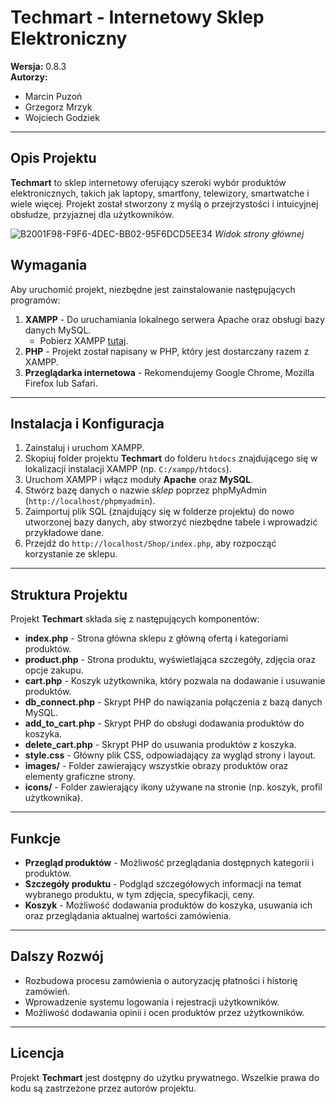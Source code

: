 # Techmart - Internetowy Sklep Elektroniczny

**Wersja:** 0.8.3  
**Autorzy:**  
- Marcin Puzoń
- Grzegorz Mrzyk  
- Wojciech Godziek  

---

## Opis Projektu

**Techmart** to sklep internetowy oferujący szeroki wybór produktów elektronicznych, takich jak laptopy, smartfony, telewizory, smartwatche i wiele więcej. Projekt został stworzony z myślą o przejrzystości i intuicyjnej obsłudze, przyjaznej dla użytkowników.

![B2001F98-F9F6-4DEC-BB02-95F6DCD5EE34](https://github.com/user-attachments/assets/3f107128-335f-447e-9a5c-465a23e6359f)
<i>Widok strony głównej</i>


## Wymagania

Aby uruchomić projekt, niezbędne jest zainstalowanie następujących programów:

1. **XAMPP** - Do uruchamiania lokalnego serwera Apache oraz obsługi bazy danych MySQL.
   - Pobierz XAMPP [tutaj](https://www.apachefriends.org/index.html).
2. **PHP** - Projekt został napisany w PHP, który jest dostarczany razem z XAMPP.
3. **Przeglądarka internetowa** - Rekomendujemy Google Chrome, Mozilla Firefox lub Safari.

---

## Instalacja i Konfiguracja

1. Zainstaluj i uruchom XAMPP.
2. Skopiuj folder projektu **Techmart** do folderu `htdocs` znajdującego się w lokalizacji instalacji XAMPP (np. `C:/xampp/htdocs`).
3. Uruchom XAMPP i włącz moduły **Apache** oraz **MySQL**.
4. Stwórz bazę danych o nazwie *sklep* poprzez phpMyAdmin (`http://localhost/phpmyadmin`).
5. Zaimportuj plik SQL (znajdujący się w folderze projektu) do nowo utworzonej bazy danych, aby stworzyć niezbędne tabele i wprowadzić przykładowe dane.
6. Przejdź do `http://localhost/Shop/index.php`, aby rozpocząć korzystanie ze sklepu.

---

## Struktura Projektu

Projekt **Techmart** składa się z następujących komponentów:

- **index.php** - Strona główna sklepu z główną ofertą i kategoriami produktów.
- **product.php** - Strona produktu, wyświetlająca szczegóły, zdjęcia oraz opcje zakupu.
- **cart.php** - Koszyk użytkownika, który pozwala na dodawanie i usuwanie produktów.
- **db_connect.php** - Skrypt PHP do nawiązania połączenia z bazą danych MySQL.
- **add_to_cart.php** - Skrypt PHP do obsługi dodawania produktów do koszyka.
- **delete_cart.php** - Skrypt PHP do usuwania produktów z koszyka.
- **style.css** - Główny plik CSS, odpowiadający za wygląd strony i layout.
- **images/** - Folder zawierający wszystkie obrazy produktów oraz elementy graficzne strony.
- **icons/** - Folder zawierający ikony używane na stronie (np. koszyk, profil użytkownika).

---

## Funkcje

- **Przegląd produktów** - Możliwość przeglądania dostępnych kategorii i produktów.
- **Szczegóły produktu** - Podgląd szczegółowych informacji na temat wybranego produktu, w tym zdjęcia, specyfikacji, ceny.
- **Koszyk** - Możliwość dodawania produktów do koszyka, usuwania ich oraz przeglądania aktualnej wartości zamówienia.

---

## Dalszy Rozwój

- Rozbudowa procesu zamówienia o autoryzację płatności i historię zamówień.
- Wprowadzenie systemu logowania i rejestracji użytkowników.
- Możliwość dodawania opinii i ocen produktów przez użytkowników.

---

## Licencja

Projekt **Techmart** jest dostępny do użytku prywatnego. Wszelkie prawa do kodu są zastrzeżone przez autorów projektu.
